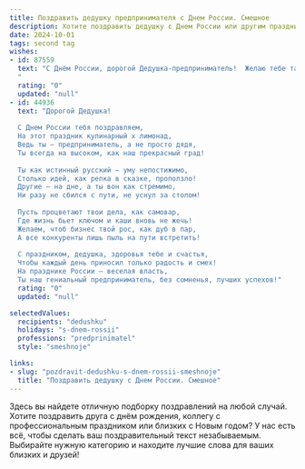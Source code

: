 ```yaml
---
title: Поздравить дедушку предпринимателя с Днем России. Смешное
description: Хотите поздравить дедушку с Днем России или другим праздником? Наш ИИ создаст незабываемое поздравление, а вы обязательно выделитесь среди других.  
date: 2024-10-01
tags: second tag
wishes:
- id: 87559
  text: "С Днём России, дорогой Дедушка-предприниматель!  Желаю тебе таких оборотов капитала, что даже Путин позавидует! Пусть твоя коммерческая жилка будет крепче, чем твоя любовь к даче, а прибыль растёт быстрее, чем цены на бензин!  С праздником!
  "
  rating: "0"
  updated: "null"
- id: 44936
  text: "Дорогой Дедушка!
  
  С Днем России тебя поздравляем,
  На этот праздник кулинарный х лимонад,
  Ведь ты — предприниматель, а не просто дядя,
  Ты всегда на высоком, как наш прекрасный град!
  
  Ты как истинный русский — уму непостижимо,
  Столько идей, как репка в сказке, проползло!
  Другие — на дне, а ты вон как стремимо,
  Ни разу не сбился с пути, не уснул за столом!
  
  Пусть процветают твои дела, как самовар,
  Где жизнь бьет ключом и каши вновь не жечь!
  Желаем, чтоб бизнес твой рос, как дуб в пар,
  А все конкуренты лишь пыль на пути встретить!
  
  С праздником, дедушка, здоровья тебе и счастья,
  Чтобы каждый день приносил только радость и смех!
  На празднике России — веселая власть,
  Ты наш гениальный предприниматель, без сомненья, лучших успехов!"
  rating: "0"
  updated: "null"

selectedValues:
  recipients: "dedushku"
  holidays: "s-dnem-rossii"
  professions: "predprinimatel"
  style: "smeshnoje"

links:
- slug: "pozdravit-dedushku-s-dnem-rossii-smeshnoje"
  title: "Поздравить дедушку с Днем России. Смешное"
---
```


Здесь вы найдете отличную подборку поздравлений на любой случай.
Хотите поздравить друга с днём рождения, коллегу с профессиональным праздником или близких с Новым годом? У нас есть всё, чтобы сделать ваш поздравительный текст незабываемым. Выбирайте нужную категорию и находите лучшие слова для ваших близких и друзей!
